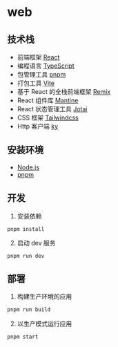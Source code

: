 # web

## 技术栈

- 前端框架 [React](https://zh-hans.react.dev/learn)
- 编程语言 [TypeScript](https://www.tslang.cn/)
- 包管理工具 [pnpm](https://www.pnpm.cn/)
- 打包工具 [Vite](https://vitejs.cn/vite3-cn/guide/)
- 基于 React 的全栈前端框架 [Remix](https://remix.org.cn/docs/en/main)
- React 组件库 [Mantine](https://mantine.dev/getting-started/)
- React 状态管理工具 [Jotai](https://www.jotai.com.cn/)
- CSS 框架 [Tailwindcss](https://www.tailwindcss.cn/)
- Http 客户端 [ky](https://github.com/sindresorhus/ky)

## 安装环境

- [Node.js](https://nodejs.org/zh-cn/download)
- [pnpm](https://pnpm.io/installation#using-npm)

## 开发

1. 安装依赖

```shellscript
pnpm install
```

2. 启动 dev 服务

```shellscript
pnpm run dev
```

## 部署

1. 构建生产环境的应用

```sh
pnpm run build
```

2. 以生产模式运行应用

```sh
pnpm start
```

